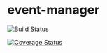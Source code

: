 # event-manager



[![Build Status](https://travis-ci.org/Spectrumsun/eventmanager.svg?branch=develop)](https://travis-ci.org/Spectrumsun/eventmanager)

[![Coverage Status](https://coveralls.io/repos/github/Spectrumsun/eventmanager/badge.svg?branch=develop)](https://coveralls.io/github/Spectrumsun/eventmanager?branch=develop)